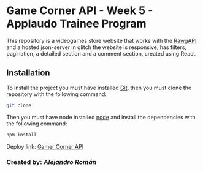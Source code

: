 # **Game Corner API - Week 5 - Applaudo Trainee Program**

This repository is a videogames store website that works with the [RawgAPI](https://rawg.io/apidocs) and a hosted json-server in glitch the website is responsive, has filters, pagination, a detailed section and a comment section, created using React.

## Installation

To install the project you must have installed [Git](https://git-scm.com/downloads), then you must clone the repository with the following command:

```bash
git clone
```

Then you must have node installed [node](https://nodejs.org/es/) and install the dependencies with the following command:

```bash
npm install
```

Deploy link: [Gamer Corner API](https://game-corner-eqbg9dfiw-frigoalex.vercel.app/)

### Created by: **_Alejandro Román_**
